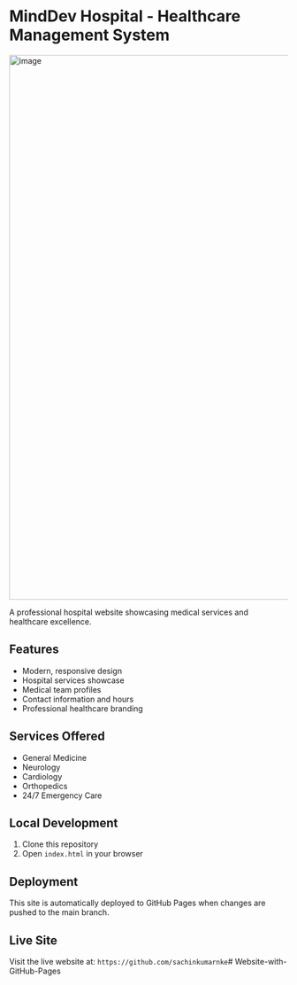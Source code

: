 # MindDev Hospital - Healthcare Management System

<img width="1910" height="984" alt="image" src="https://github.com/user-attachments/assets/5546c2df-57d7-43b0-9d91-d985adcf4002" />


A professional hospital website showcasing medical services and healthcare excellence.

## Features
- Modern, responsive design
- Hospital services showcase
- Medical team profiles
- Contact information and hours
- Professional healthcare branding

## Services Offered
- General Medicine
- Neurology
- Cardiology
- Orthopedics
- 24/7 Emergency Care

## Local Development
1. Clone this repository
2. Open `index.html` in your browser

## Deployment
This site is automatically deployed to GitHub Pages when changes are pushed to the main branch.

## Live Site
Visit the live website at: `https://github.com/sachinkumarnke`# Website-with-GitHub-Pages

